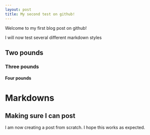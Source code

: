 ```yaml
---
layout: post
title: My second test on github!
---
```


Welcome to my first blog post on github!

I will now test several different markdown styles

## Two pounds

### Three pounds

#### Four pounds


# Markdowns

## Making sure I can post

I am now creating a post from scratch. I hope this works as expected.

